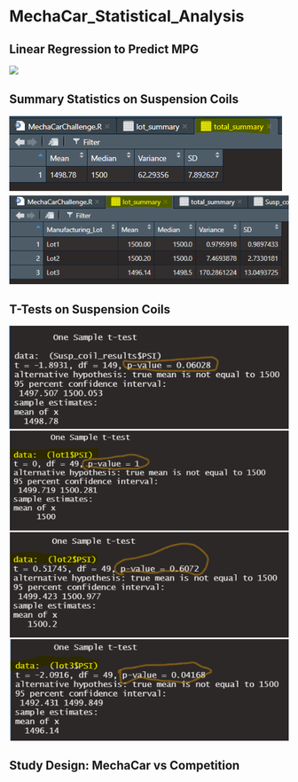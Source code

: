 # MechaCar_Statistical_Analysis

## Linear Regression to Predict MPG
![](../Resources/MPG_linear_regression.png)
## Summary Statistics on Suspension Coils
![](Resources/Total_summary.png)
![](Resources/Lot_summary.png)

## T-Tests on Suspension Coils
![](Resources/One_sample_t.png)
![](Resources/Lot1_t.png)
![](Resources/Lot2_t.png)
![](Resources/Lot3_t.png)

## Study Design: MechaCar vs Competition
